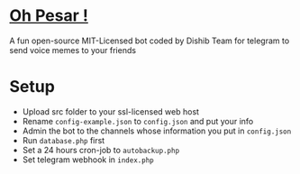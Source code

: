 # [Oh Pesar !](https://t.me/OhPesarBot)

A fun open-source MIT-Licensed bot coded by Dishib Team for telegram to send voice memes to your friends

# Setup
* Upload src folder to your ssl-licensed web host
* Rename ``config-example.json`` to ``config.json`` and put your info
* Admin the bot to the channels whose information you put in ``config.json``
* Run ``database.php`` first
* Set a 24 hours cron-job to ``autobackup.php``
* Set telegram webhook in ``index.php``
